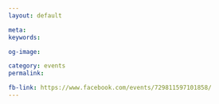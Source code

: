 ```yaml
---
layout: default

meta: 
keywords: 

og-image: 

category: events
permalink: 

fb-link: https://www.facebook.com/events/729811597101858/
---
```


